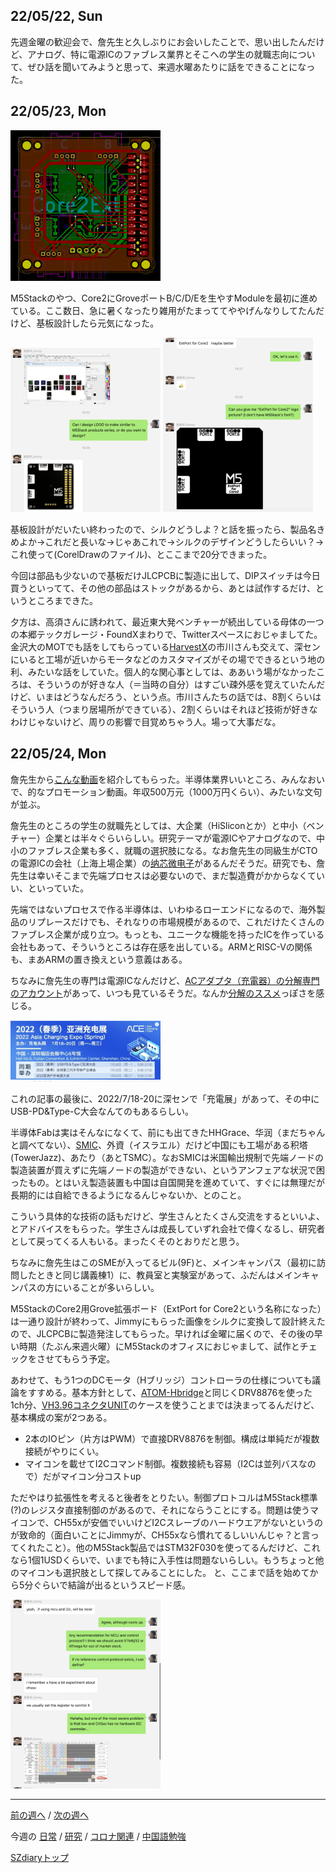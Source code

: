 ## 22/05/22, Sun

先週金曜の歓迎会で、詹先生と久しぶりにお会いしたことで、思い出したんだけど、アナログ、特に電源ICのファブレス業界とそこへの学生の就職志向について、ぜひ話を聞いてみようと思って、来週水曜あたりに話をできることになった。


## 22/05/23, Mon

<img src="https://github.com/akita11/SZdiary/blob/main/diary/photo/2022-05-30_17.39.06.png" width="240px">

M5Stackのやつ、Core2にGroveポートB/C/D/Eを生やすModuleを最初に進めている。ここ数日、急に暑くなったり雑用がたまっててややげんなりしてたんだけど、基板設計したら元気になった。

<img src="https://github.com/akita11/SZdiary/blob/main/diary/photo/2022-05-30_20.49.42.png" width="240px">

<img src="https://github.com/akita11/SZdiary/blob/main/diary/photo/2022-05-30_20.49.54.png" width="240px">

基板設計がだいたい終わったので、シルクどうしよ？と話を振ったら、製品名きめよか→これだと長いな→じゃあこれで→シルクのデザインどうしたらいい？→これ使って(CorelDrawのファイル)、とここまで20分できまった。

今回は部品も少ないので基板だけJLCPCBに製造に出して、DIPスイッチは今日買うといってて、その他の部品はストックがあるから、あとは試作するだけ、というところまできた。

夕方は、高須さんに誘われて、最近東大発ベンチャーが続出している母体の一つの本郷テックガレージ・FoundXまわりで、Twitterスペースにおじゃましてた。金沢大のMOTでも話をしてもらっている[HarvestX](https://harvestx.jp/)の市川さんも交えて、深センにいると工場が近いからモータなどのカスタマイズがその場でできるという地の利、みたいな話をしていた。個人的な関心事としては、ああいう場がなかったころは、そういうのが好きな人（＝当時の自分）はすごい疎外感を覚えていたんだけど、いまはどうなんだろう、という点。市川さんたちの話では、8割くらいはそういう人（つまり居場所ができている）、2割くらいはそれほど技術が好きなわけじゃないけど、周りの影響で目覚めちゃう人。場って大事だな。


## 22/05/24, Mon

詹先生から[こんな動画](https://www.bilibili.com/video/BV1LY411s7pk?p=1&share_medium=android&share_plat=android&share_session_id=6112fccb-5ac7-4833-afb6-98057a3ef04b&share_source=WEIXIN&share_tag=s_i&timestamp=1653946793&unique_k=uUuLp8K)を紹介してもらった。半導体業界いいところ、みんなおいで、的なプロモーション動画。年収500万元（1000万円くらい）、みたいな文句が並ぶ。

詹先生のところの学生の就職先としては、大企業（HiSliconとか）と中小（ベンチャー）企業とは半々ぐらいらしい。研究テーマが電源ICやアナログなので、中小のファブレス企業も多く、就職の選択肢になる。なお詹先生の同級生がCTOの電源ICの会社（上海上場企業）の[纳芯微电子](https://www.novosns.com/)があるんだそうだ。研究でも、詹先生は幸いそこまで先端プロセスは必要ないので、まだ製造費がかからなくていい、といっていた。

先端ではないプロセスで作る半導体は、いわゆるローエンドになるので、海外製品のリプレースだけでも、それなりの市場規模があるので、これだけたくさんのファブレス企業が成り立つ。もっとも、ユニークな機能を持ったICを作っている会社もあって、そういうところは存在感を出している。ARMとRISC-Vの関係も、まあARMの置き換えという意義はある。

ちなみに詹先生の専門は電源ICなんだけど、[ACアダプタ（充電器）の分解専門のアカウント](https://mp.weixin.qq.com/s/hA-rVaK9fcdZMVHZqGD-UA)があって、いつも見ているそうだ。なんか[分解のススメ](https://medium.com/bunkai)っぽさを感じる。

<img src="https://github.com/akita11/SZdiary/blob/main/diary/photo/2022-05-31_17.26.12.png" width="240px">

これの記事の最後に、2022/7/18-20に深センで「充電展」があって、その中にUSB-PD&Type-C大会なんてのもあるらしい。

半導体Fabは実はそんなになくて、前にも出てきたHHGrace、华润（まだちゃんと調べてない）、[SMIC](https://www.smics.com/)、外資（イスラエル）だけど中国にも工場がある积塔(TowerJazz)、あたり（あとTSMC）。なおSMICは米国輸出規制で先端ノードの製造装置が買えずに先端ノードの製造ができない、というアンフェアな状況で困ったもの。とはいえ製造装置も中国は自国開発を進めていて、すぐには無理だが長期的には自給できるようになるんじゃないか、とのこと。

こういう具体的な技術の話もだけど、学生さんとたくさん交流をするといいよ、とアドバイスをもらった。学生さんは成長していずれ会社で偉くなるし、研究者として戻ってくる人もいる。まったくそのとおりだと思う。

ちなみに詹先生はこのSMEが入ってるビル(9F)と、メインキャンパス（最初に訪問したときと同じ講義棟1）に、教員室と実験室があって、ふだんはメインキャンパスの方にいることが多いらしい。

M5StackのCore2用Grove拡張ボード（ExtPort for Core2という名称になった）は一通り設計が終わって、Jimmyにもらった画像をシルクに変換して設計終えたので、JLCPCBに製造発注してもらった。早ければ金曜に届くので、その後の早い時期（たぶん来週火曜）にM5Stackのオフィスにおじゃまして、試作とチェックをさせてもらう予定。

あわせて、もう1つのDCモータ（Hブリッジ）コントローラの仕様についても議論をすすめる。基本方針として、[ATOM-Hbridge](https://www.switch-science.com/catalog/6912/)と同じくDRV8876を使った1ch分、[VH3.96コネクタUNIT](https://www.switch-science.com/catalog/4055/)のケースを使うことまでは決まってるんだけど、基本構成の案が2つある。
- 2本のIOピン（片方はPWM）で直接DRV8876を制御。構成は単純だが複数接続がやりにくい。
- マイコンを載せてI2Cコマンド制御。複数接続も容易（I2Cは並列バスなので）だがマイコン分コストup

ただやはり拡張性を考えると後者をとりたい。制御プロトコルはM5Stack標準(?)のレジスタ直接制御のがあるので、それにならうことにする。問題は使うマイコンで、CH55xが安価でいいけどI2Cスレーブのハードウエアがないというのが致命的（面白いことにJimmyが、CH55xなら慣れてるしいいんじゃ？と言ってくれたこと）。他のM5Stack製品ではSTM32F030を使ってるんだけど、これなら1個1USDくらいで、いまでも特に入手性は問題ないらしい。もうちょっと他のマイコンも選択肢として探してみることにした。
と、ここまで話を始めてから5分ぐらいで結論が出るというスピード感。

<img src="https://github.com/akita11/SZdiary/blob/main/diary/photo/2022-05-31_20.22.46.png" width="240px">

***

[前の週へ](2205-4.md) /
[次の週へ](2206-1.md)

今週の
[日常](../diary/2205-5.md) /
[研究](../research/2205-5.md) /
[コロナ関連](../covid19/2205-5.md) / 
[中国語勉強](../chinese/2205-5.md)

[SZdiaryトップ](../../README.md)
